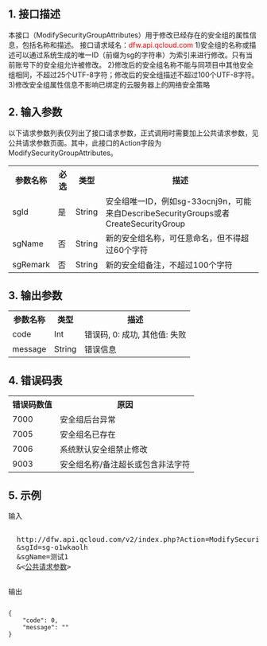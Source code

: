 ## 1. 接口描述
 
本接口（ModifySecurityGroupAttributes）用于修改已经存在的安全组的属性信息，包括名称和描述。
接口请求域名：<font style="color:red">dfw.api.qcloud.com</font>
1)安全组的名称或描述可以通过系统生成的唯一ID（前缀为sg的字符串）为索引来进行修改。只有当前账号下的安全组允许被修改。
2)修改后的安全组名称不能与同项目中其他安全组相同，不超过25个UTF-8字符；修改后的安全组描述不超过100个UTF-8字符。
3)修改安全组属性信息不影响已绑定的云服务器上的网络安全策略

## 2. 输入参数
 
以下请求参数列表仅列出了接口请求参数，正式调用时需要加上公共请求参数，见公共请求参数页面。其中，此接口的Action字段为ModifySecurityGroupAttributes。
<table class="t"><tbody><tr>
<th><b>参数名称</b></th>
<th><b>必选</b></th>
<th><b>类型</b></th>
<th><b>描述</b></th>
<tr>
<td> sgId <td> 是 <td> String <td> 安全组唯一ID，例如sg-33ocnj9n，可能来自DescribeSecurityGroups或者CreateSecurityGroup
<tr>
<td> sgName <td> 否 <td> String <td> 新的安全组名称，可任意命名，但不得超过60个字符
<tr>
<td> sgRemark <td> 否 <td> String <td> 新的安全组备注，不超过100个字符
</tbody></table>

 

## 3. 输出参数
 

<table class="t"><tbody><tr>
<th><b>参数名称</b></th>
<th><b>类型</b></th>
<th><b>描述</b></th>
<tr>
<td> code <td> Int <td> 错误码, 0: 成功, 其他值: 失败
<tr>
<td> message <td> String <td> 错误信息
</tbody></table>

 ## 4. 错误码表
 <table class="t"><tbody><tr>
<th><b>错误码数值</b></th>
<th><b>原因</b></th>
<tr>

<td> 7000 <td> 安全组后台异常
<tr>
<td> 7005 <td> 安全组名已存在
<tr>
<td> 7006 <td> 系统默认安全组禁止修改
<tr>
<td> 9003 <td> 安全组名称/备注超长或包含非法字符
</tbody></table>


## 5. 示例
 
输入
<pre>

  http://dfw.api.qcloud.com/v2/index.php?Action=ModifySecurityGroupAttributes
  &sgId=sg-o1wkaolh
  &sgName=测试1
  &<<a href="http://tcecqpoc.fsphere.cn/doc/api/229/6976">公共请求参数</a>>

</pre>

输出
```

{
    "code": 0,
    "message": ""
}

```

